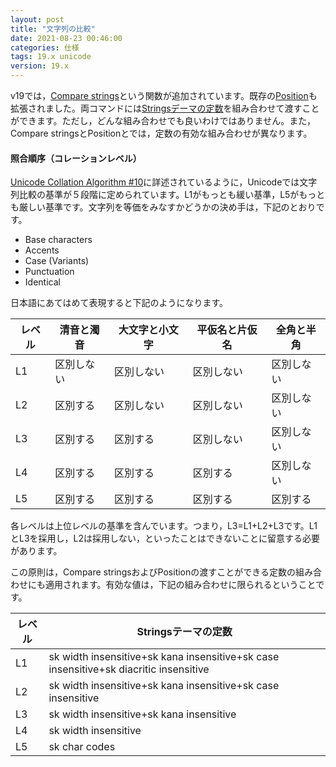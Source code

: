 ```yaml
---
layout: post
title: "文字列の比較"
date: 2021-08-23 00:46:00
categories: 仕様 
tags: 19.x unicode
version: 19.x
---
```


v19では，[Compare strings](https://doc.4d.com/4Dv19/4D/19/Compare-strings.301-5392237.ja.html)という関数が追加されています。既存の[Position](https://doc.4d.com/4Dv19/4D/19/Position.301-5392252.ja.html)も拡張されました。両コマンドには[Stringsデーマの定数](https://doc.4d.com/4Dv19/4D/19/Strings.302-5393273.ja.html)を組み合わせて渡すことができます。ただし，どんな組み合わせでも良いわけではありません。また，Compare stringsとPositionとでは，定数の有効な組み合わせが異なります。

#### 照合順序（コレーションレベル）

[Unicode Collation Algorithm #10](https://unicode.org/reports/tr10/)に詳述されているように，Unicodeでは文字列比較の基準が５段階に定められています。L1がもっとも緩い基準，L5がもっとも厳しい基準です。文字列を等価をみなすかどうかの決め手は，下記のとおりです。

* Base characters
* Accents
* Case (Variants)
* Punctuation
* Identical

日本語にあてはめて表現すると下記のようになります。

| レベル | 清音と濁音 | 大文字と小文字 | 平仮名と片仮名 | 全角と半角 | 
| ---- | ---- | ---- | ---- | ---- |
|  L1  | 区別しない | 区別しない | 区別しない | 区別しない | 
|  L2  | 区別する | 区別しない | 区別しない | 区別しない | 
|  L3  | 区別する | 区別する | 区別しない | 区別しない | 
|  L4  | 区別する | 区別する | 区別する | 区別しない | 
|  L5  | 区別する | 区別する | 区別する | 区別する |

各レベルは上位レベルの基準を含んでいます。つまり，L3=L1+L2+L3です。L1とL3を採用し，L2は採用しない，といったことはできないことに留意する必要があります。

この原則は，Compare stringsおよびPositionの渡すことができる定数の組み合わせにも適用されます。有効な値は，下記の組み合わせに限られるということです。

| レベル | Stringsテーマの定数 | 
| ---- | ---- |
|  L1  | sk width insensitive+sk kana insensitive+sk case insensitive+sk diacritic insensitive |
|  L2  | sk width insensitive+sk kana insensitive+sk case insensitive |
|  L3  | sk width insensitive+sk kana insensitive |
|  L4  | sk width insensitive | 
|  L5  | sk char codes | 

